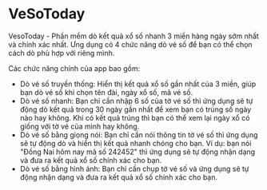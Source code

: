 # VeSoToday
VesoToday - Phần mềm dò kết quả xổ số nhanh 3 miền hàng ngày sớm nhất và chính xác nhất. Ưng dụng có 4 chức năng dò vé số để bạn có thể chọn cách dò phù hợp với riêng mình.

Các chức năng chính của app bao gồm:

+ Dò vé số truyền thống: Hiển thị kết quả xổ số gần nhất của 3 miền, giúp bạn dò vé số khi chọn tên đài, ngày xổ số, mã vé số.
+ Dò vé số nhanh: Bạn chỉ cần nhập 6 số của tờ vé số thì ứng dụng sẽ tự động dò kết quả trong 30 ngày gần nhất để xem bạn có trúng số ngày nào hay không. Khi có kết quả trúng thì bạn có thể xem lại ngày xổ có giống với tờ vé của mình hay không.
+ Dò vé số bằng giọng nói: Bạn chỉ cần nói thông tin tờ vé số thì ứng dụng sẽ tự động dò và hiển thị kết quả nhanh chóng cho bạn.
Ví dụ: bạn nói "Đồng Nai hôm nay mã số 242452" thì ứng dụng sẽ tự động nhận dạng và đưa ra kết quả xổ số chính xác cho bạn.
+ Dò vé số bằng hình ảnh: Bạn chỉ cần chụp tờ vé số và ứng dụng sẽ tự động nhận dạng và đưa ra kết quả xổ số chính xác cho bạn.
